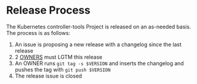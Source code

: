 # Release Process

The Kubernetes controller-tools Project is released on an as-needed basis. The process is as follows:

1. An issue is proposing a new release with a changelog since the last release
1. 2 [OWNERS](OWNERS) must LGTM this release
1. An OWNER runs `git tag -s $VERSION` and inserts the changelog and pushes the tag with `git push $VERSION`
1. The release issue is closed
